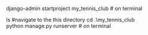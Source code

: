 django-admin startproject my_tennis_club # on terminal 


ls
#navigate to the this directory
cd .\my_tennis_club\
python manage.py runserver # on terminal
